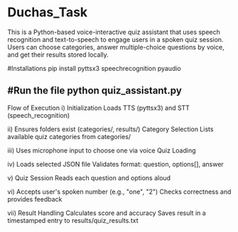 # Duchas_Task
This is a Python-based voice-interactive quiz assistant that uses speech recognition and text-to-speech to engage users in a spoken quiz session. Users can choose categories, answer multiple-choice questions by voice, and get their results stored locally.


#Installations
pip install pyttsx3 speechrecognition pyaudio

#Run the file
python quiz_assistant.py
---------------------------------------------------------------------------------------------------------------------------------------------------------------------------------
Flow of Execution
i) Initialization
Loads TTS (pyttsx3) and STT (speech_recognition)

ii) Ensures folders exist (categories/, results/)
Category Selection
Lists available quiz categories from categories/

iii) Uses microphone input to choose one via voice
Quiz Loading

iv) Loads selected JSON file
Validates format: question, options[], answer

v) Quiz Session
Reads each question and options aloud

vi) Accepts user's spoken number (e.g., "one", "2")
Checks correctness and provides feedback

vii) Result Handling
Calculates score and accuracy
Saves result in a timestamped entry to results/quiz_results.txt
